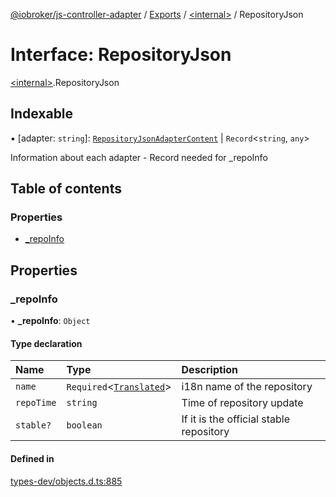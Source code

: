 [@iobroker/js-controller-adapter](../README.md) / [Exports](../modules.md) / [\<internal\>](../modules/internal_.md) / RepositoryJson

# Interface: RepositoryJson

[\<internal\>](../modules/internal_.md).RepositoryJson

## Indexable

▪ [adapter: `string`]: [`RepositoryJsonAdapterContent`](internal_.RepositoryJsonAdapterContent.md) \| `Record`\<`string`, `any`\>

Information about each adapter - Record needed for _repoInfo

## Table of contents

### Properties

- [\_repoInfo](internal_.RepositoryJson.md#_repoinfo)

## Properties

### \_repoInfo

• **\_repoInfo**: `Object`

#### Type declaration

| Name | Type | Description |
| :------ | :------ | :------ |
| `name` | `Required`\<[`Translated`](../modules/internal_.md#translated)\> | i18n name of the repository |
| `repoTime` | `string` | Time of repository update |
| `stable?` | `boolean` | If it is the official stable repository |

#### Defined in

[types-dev/objects.d.ts:885](https://github.com/ioBroker/ioBroker.js-controller/blob/818c4029/packages/types-dev/objects.d.ts#L885)
